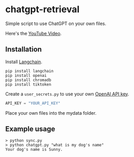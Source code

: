 # chatgpt-retrieval

Simple script to use ChatGPT on your own files.

Here's the [YouTube Video](https://youtu.be/9AXP7tCI9PI).

## Installation

Install [Langchain](https://github.com/hwchase17/langchain).
```
pip install langchain
pip install openai
pip install chromadb
pip install tiktoken
```
Create a `user_secrets.py` to use your own [OpenAI API key](https://platform.openai.com/account/api-keys).
```python
API_KEY = "YOUR_API_KEY"
```

Place your own files into the mydata folder.


## Example usage
```
> python sync.py
> python chatgpt.py "what is my dog's name"
Your dog's name is Sunny.
```

